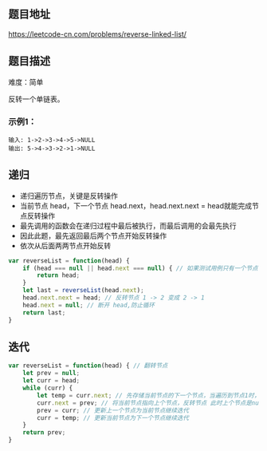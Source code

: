 ## 题目地址

https://leetcode-cn.com/problems/reverse-linked-list/

## 题目描述

难度：简单

反转一个单链表。

### 示例1：

```
输入: 1->2->3->4->5->NULL
输出: 5->4->3->2->1->NULL
```

## 递归

- 递归遍历节点，关键是反转操作
- 当前节点 head，下一个节点 head.next，head.next.next = head就能完成节点反转操作
- 最先调用的函数会在递归过程中最后被执行，而最后调用的会最先执行
- 因此此题，最先返回最后两个节点开始反转操作
- 依次从后面两两节点开始反转

```js
var reverseList = function(head) { 
    if (head === null || head.next === null) { // 如果测试用例只有一个节点 或者 递归到了尾节点，返回当前节点 
        return head;
    }
    let last = reverseList(head.next);
    head.next.next = head; // 反转节点 1 -> 2 变成 2 -> 1
    head.next = null; // 断开 head,防止循环
    return last;
}
```

## 迭代

```js
var reverseList = function(head) { // 翻转节点
    let prev = null;
    let curr = head;
    while (curr) {
        let temp = curr.next; // 先存储当前节点的下一个节点，当遍历到节点1时，存的就是2
        curr.next = prev; // 将当前节点指向上个节点，反转节点 此时上个节点是null
        prev = curr; // 更新上一个节点为当前节点继续迭代
        curr = temp; // 更新当前节点为下一个节点继续迭代
    }
    return prev;
}
```

